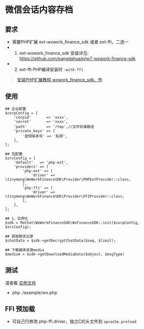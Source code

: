 # 微信会话内容存档

## 要求
* 需要PHP扩展 ext-wxwork_finance_sdk 或者 ext-ffi，二选一
* 1. ext-wxwork_finance_sdk 安装详见: https://github.com/pangdahua/php7-wxwork-finance-sdk
* 2. ext-ffi PHP编译安装时 `—with-ffi`

> [安装PHP扩展教程 wxwork_finance_sdk、ffi](https://github.com/majiameng/wework-finance-sdk-php/wiki/installed-extension)

## 使用
```
## 企业配置
$corpConfig = [
    'corpid'       => 'xxxx',
    'secret'       => 'xxxx',
    'path'         => '/tmp',//文件存储路径
    'private_keys' => [
        '密钥版本号' => '私钥',
    ],
];

## 包配置
$srcConfig = [
    'default'   => 'php-ext',
    'providers' => [
        'php-ext' => [
            'driver' => \tinymeng\WeWorkFinanceSDK\Provider\PHPExtProvider::class,
        ],
        'php-ffi' => [
            'driver' => \tinymeng\WeWorkFinanceSDK\Provider\FFIProvider::class,
        ],
    ],
];

## 1、实例化
$sdk = MoChat\WeWorkFinanceSDK\WxFinanceSDK::init($corpConfig, $srcConfig);

## 获取聊天记录
$chatData = $sdk->getDecryptChatData($seq, $limit);

## 下载媒体资源media
$medium = $sdk->getDownloadMediaData($object, $msgType)
```

## 测试

请查看 [实例文件](https://github.com/majiameng/wework-finance-sdk-php/blob/master/example/wx.php)

* php ./example/wx.php


## FFI 预加载
* 可自己行修改 php-ffi.driver，独立C的头文件到 `opcache.preload`
